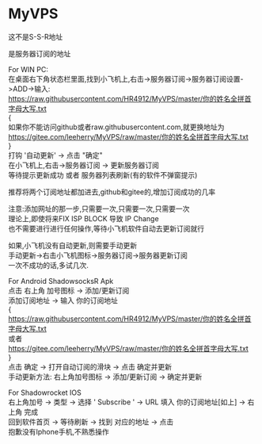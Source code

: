 # MyVPS

这不是S-S-R地址

是服务器订阅的地址

For WIN PC:  
在桌面右下角状态栏里面,找到小飞机上,右击->服务器订阅->服务器订阅设置->ADD->输入:   
https://raw.githubusercontent.com/HR4912/MyVPS/master/你的姓名全拼首字母大写.txt   
{  
  如果你不能访问github或者raw.githubusercontent.com,就更换地址为   
  https://gitee.com/leeherry/MyVPS/raw/master/你的姓名全拼首字母大写.txt   
}   
打钩 '自动更新'  ->  点击 "确定"  
在小飞机上,右击->服务器订阅 -> 更新服务器订阅  
等待提示更新成功 或者 服务器列表刷新(有的软件不弹窗提示)  

推荐将两个订阅地址都加进去,github和gitee的,增加订阅成功的几率  

注意:添加网址的那一步,只需要一次,只需要一次,只需要一次   
理论上,即使将来FIX ISP BLOCK 导致 IP Change   
也不需要进行进行任何操作,等待小飞机软件自动去更新订阅就行   

如果,小飞机没有自动更新,则需要手动更新   
手动更新->右击小飞机图标->服务器订阅->服务器更新订阅   
一次不成功的话,多试几次.   

For Android ShadowsocksR Apk   
点击 右上角 加号图标 -> 添加/更新订阅  
添加订阅地址 -> 输入 你的订阅地址  
{  
  https://raw.githubusercontent.com/HR4912/MyVPS/master/你的姓名全拼首字母大写.txt  
  或者  
  https://gitee.com/leeherry/MyVPS/raw/master/你的姓名全拼首字母大写.txt  
}  
点击 确定 -> 打开自动订阅的滑块 -> 点击 确定并更新  
手动更新方法: 右上角加号图标 -> 添加/更新订阅 -> 确定并更新  

For Shadowrocket IOS  
右上角加号 -> 类型 -> 选择 ' Subscribe ' -> URL 填入 你的订阅地址[如上] -> 右上角 完成  
回到软件首页 -> 等待刷新 -> 找到 对应的地址 -> 点击  
抱歉没有Iphone手机,不熟悉操作  

